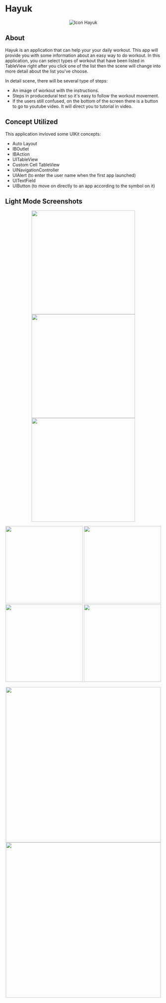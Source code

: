 # Hayuk

<p align="center">
  <img src="https://github.com/dikidwid/Hayuk/blob/master/Hayuk/Assets.xcassets/AppIcon.appiconset/180.png?raw=true" alt="Icon Hayuk"/>
</p>

## About
Hayuk is an application that can help your your daily workout. This app will provide you with  some 
information about an easy way to do workout. In this application, you can select types  of workout that 
have been listed in TableView right after you click one of the list then the scene will change into more 
detail about the list you've choose. 

In detail scene, there will be several type of steps:
- An image of workout with the instructions. 
- Steps in producedural text so it's easy to follow the workout movement.
- If the users still confused, on the bottom of the screen there is a button to go to youtube video. It will direct you to tutorial in video.

## Concept Utilized
This application invloved some UIKit concepts:
- Auto Layout
- IBOutlet
- IBAction
- UITableView
- Custom Cell TableView
- UINavigationController
- UIAlert (to enter the user name when the first app launched)
- UITextField
- UIButton (to move on directly to an app according to the symbol on it)

## Light Mode Screenshots
<p align = "center">
<img src="Images/home1.png" width="334"/> <img src="Images/home2.png" width="334"/> <img src="Images/home3.png" width="334"/>
</p>

<p align = "center">
<img src="Images/detail1.png" width="249"/> <img src="Images/detail2.png" width="249"/> <img src="Images/detail3.png" width="249"/> <img src="Images/detail4.png" width="249"/>
</p>

<p align = "center">
<img src="Images/profile1.png" width="500"/> <img src="Images/profile2.png" width="500"/>
</p>
